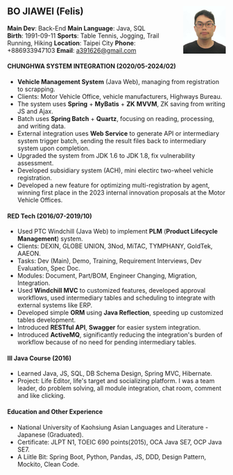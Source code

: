## BO JIAWEI (Felis)<img src="src\image\headshot.jpg" alt="headshot" style="height:110px;float:right;"/>
**Main Dev**: Back-End    **Main Language**: Java, SQL  
**Birth**: 1991-09-11    **Sports**: Table Tennis, Jogging, Trail Running, Hiking
**Location**: Taipei City    **Phone**: +886933947103   **Email**: a391626@gmail.com  

#### CHUNGHWA SYSTEM INTEGRATION (2020/05-2024/02)
* **Vehicle Management System** (Java Web), managing from registration to scrapping.
* Clients: Motor Vehicle Office, vehicle manufacturers, Highways Bureau.
* The system uses **Spring** + **MyBatis** + **ZK** **MVVM**, ZK saving from writing JS and Ajax.
* Batch uses **Spring Batch** + **Quartz**, focusing on reading, processing, and writing data.
* External integration uses **Web Service** to generate API or intermediary system trigger batch, sending the result files back to intermediary system upon completion.
* Upgraded the system from JDK 1.6 to JDK 1.8, fix vulnerability assessment.
* Developed subsidiary system (ACH), mini electirc two-wheel vehicle registration.
* Developed a new feature for optimizing multi-registration by agent, winning first place in the 2023 internal innovation proposals at the Motor Vehicle Offices.

#### RED Tech (2016/07-2019/10)
* Used PTC Windchill (Java Web) to implement **PLM** (**Product Lifecycle Management**) system.
* Clients: DEXIN, GLOBE UNION, 3Nod, MiTAC, TYMPHANY, GoldTek, AAEON.
* Tasks: Dev (Main), Demo, Training, Requirement Interviews, Dev Evaluation, Spec Doc.
* Modules: Document, Part/BOM, Engineer Changing, Migration, Integration.
* Used **Windchill MVC** to customized features, developed approval workflows, used intermediary tables and scheduling to integrate with external systems like ERP.
* Developed simple **ORM** using **Java Reflection**, speeding up customized tables development.
* Introduced **RESTful API**, **Swagger** for easier system integration.
* Introduced **ActiveMQ**, significantly reducing the integration's burden of workflow because of no need for pending intermediary tables.

#### III Java Course (2016)
* Learned Java, JS, SQL, DB Schema Design, Spring MVC, Hibernate.
* Project: Life Editor, life's target and socializing platform. I was a team leader, do problem solving, all module integration, chat room, comment and like clicking.

#### Education and Other Experience
* National University of Kaohsiung Asian Languages and Literature - Japanese (Graduated).
* Certificate: JLPT N1, TOEIC 690 points(2015), OCA Java SE7, OCP Java SE7.
* A Liitle Bit: Spring Boot, Python, Pandas, JS, DDD, Design Pattern, Mockito, Clean Code.
